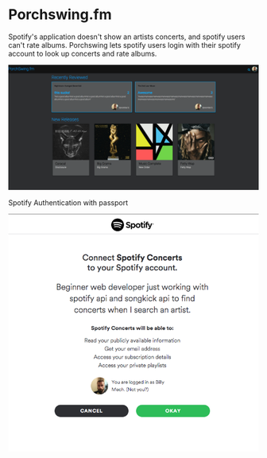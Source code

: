 # Porchswing.fm
Spotify's application doesn't show an artists concerts, and spotify users can't rate albums. Porchswing lets spotify users login with their spotify account to look up concerts and rate albums.

![alt text](public/images/homepage.png "Homepage")

Spotify Authentication with passport


![alt text](public/images/auth.png "Authentication")

